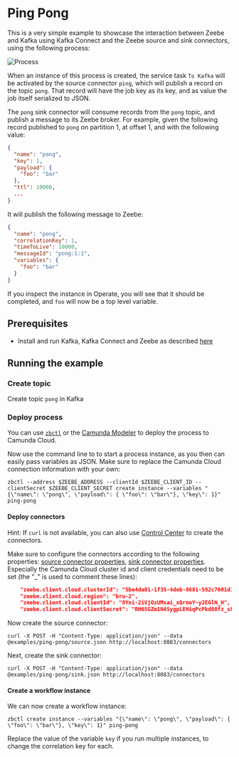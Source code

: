 # Ping Pong

This is a very simple example to showcase the interaction between Zeebe and Kafka using Kafka Connect and the Zeebe source and sink connectors, using the following process:

![Process](process.png)

When an instance of this process is created, the service task `To Kafka` will be activated by the
source connector `ping`, which will publish a record on the topic `pong`. That record will have
the job key as its key, and as value the job itself serialized to JSON.

The `pong` sink connector will consume records from the `pong` topic, and publish a message to
its Zeebe broker. For example, given the following record published to `pong` on partition 1,
at offset 1, and with the following value:

```json
{
  "name": "pong",
  "key": 1,
  "payload": {
    "foo": "bar"
  },
  "ttl": 10000,
  ...
}
```

It will publish the following message to Zeebe:

```json
{
  "name": "pong",
  "correlationKey": 1,
  "timeToLive": 10000,
  "messageId": "pong:1:1",
  "variables": {
    "foo": "bar"
  }
}
```

If you inspect the instance in Operate, you will see that it should be completed, and `foo` will now
be a top level variable.

## Prerequisites

* Install and run Kafka, Kafka Connect and Zeebe as described [here](https://github.com/zeebe-io/kafka-connect-zeebe/tree/master/examples#setup)

## Running the example

### Create topic

Create topic `pong` in Kafka

### Deploy process

You can use [`zbctl`](https://github.com/zeebe-io/zeebe/releases) or
the [Camunda Modeler](https://camunda.com/download/modeler/) to deploy the process to Camunda Cloud.

Now use the command line to to start a process instance, as you then can easily pass variables as JSON. Make sure to
replace the Camunda Cloud connection information with your own:

```shell
zbctl --address $ZEEBE_ADDRESS --clientId $ZEEBE_CLIENT_ID --clientSecret $ZEEBE_CLIENT_SECRET create instance --variables "{\"name\": \"pong\", \"payload\": { \"foo\": \"bar\"}, \"key\": 1}" ping-pong
```


#### Deploy connectors

Hint: If `curl` is not available, you can also use [Control Center](http://localhost:9021) to create the connectors.

Make sure to configure the connectors according to the following properties: [source connector properties](source.json), [sink connector properties](sink.json). Especially the Camunda Cloud cluster id and client credentials need to be set (the "\_" is used to comment these lines):

```json
    "zeebe.client.cloud.clusterId": "5be4da01-1f35-4deb-8681-592c7001d1bd",
    "zeebe.client.cloud.region": "bru-2",
    "zeebe.client.cloud.clientId": "8Yni-2iVjOzUMsai_xQrnoY-y2EGlN_H",
    "zeebe.client.cloud.clientSecret": "RH65GZm1N4SygpLEHiqPcPkd80fz_sF2LNZfrAsC6ttIoBy288bkAexscf1PG_PV",
```

Now create the source connector:

```shell
curl -X POST -H "Content-Type: application/json" --data @examples/ping-pong/source.json http://localhost:8083/connectors
```

Next, create the sink connector:

```
curl -X POST -H "Content-Type: application/json" --data @examples/ping-pong/sink.json http://localhost:8083/connectors
```

#### Create a workflow instance

We can now create a workflow instance:

```shell
zbctl create instance --variables "{\"name\": \"pong\", \"payload\": { \"foo\": \"bar\"}, \"key\": 1}" ping-pong
```

Replace the value of the variable `key` if you run multiple instances, to change the correlation key for each.
